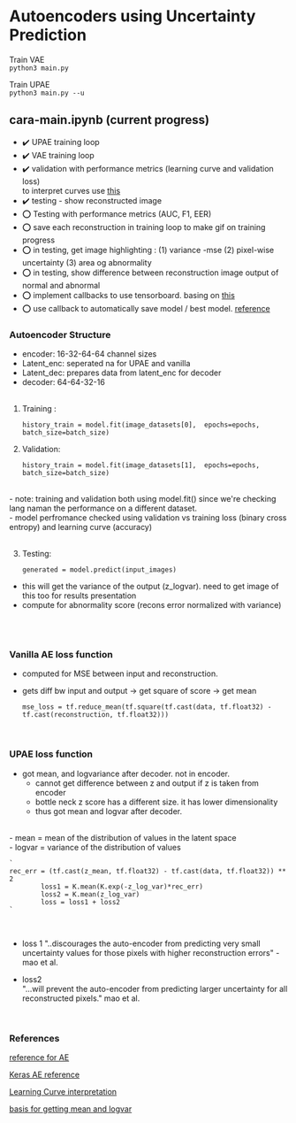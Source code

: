 # Autoencoders using Uncertainty Prediction

Train VAE <br>
``python3 main.py``

Train UPAE <br>
``python3 main.py --u``



## cara-main.ipynb (current progress)

- :heavy_check_mark:  UPAE training loop <br>
- :heavy_check_mark:  VAE training loop <br>
- :heavy_check_mark:  validation with performance metrics (learning curve and validation loss) <br> 
    to interpret curves use [this](https://machinelearningmastery.com/learning-curves-for-diagnosing-machine-learning-model-performance/)
    <br>
- :heavy_check_mark: testing - show reconstructed image <br>
- :o:	Testing with performance metrics (AUC, F1, EER) <br>	
- :o: save each reconstruction in training loop to make gif on training progress <br>
- :o: in testing, get image highlighting : (1) variance -mse (2) pixel-wise uncertainty (3) area og abnormality  <br>
- :o: in testing, show difference between reconstruction image output of normal and abnormal <br>
- :o: implement callbacks to use tensorboard. basing on [this](https://keras.io/guides/writing_your_own_callbacks/)
- :o: use callback to automatically save model / best model. [reference](https://keras.io/api/callbacks/model_checkpoint/#:~:text=Callback%20to%20save%20the%20Keras,training%20from%20the%20state%20saved.)


### Autoencoder Structure
- encoder: 16-32-64-64 channel sizes <br>
- Latent_enc: seperated na for UPAE and vanilla <br>
- Latent_dec: prepares data from latent_enc for decoder<br>
- decoder: 64-64-32-16<br><br>

1. Training :

    `history_train = model.fit(image_datasets[0], 
                    epochs=epochs, 
                    batch_size=batch_size)` 


2. Validation:

    `history_train = model.fit(image_datasets[1], 
                    epochs=epochs, 
                    batch_size=batch_size)`
<br>
- note: training and validation both using model.fit() since we're checking lang naman the performance on a different dataset. <br>
- model perfromance checked using validation vs training loss (binary cross entropy) and learning curve (accuracy)
<br>
<br>

 3. Testing:

    `generated = model.predict(input_images)`

- this will get the variance of the output (z_logvar). need to get image of this too for results presentation<br>
- compute for abnormality score (recons error normalized with variance)
<br>

<br>


### Vanilla AE loss function
- computed for MSE between input and reconstruction. <br>
- gets diff bw input and output -> get square of score -> get mean <br>

    `mse_loss = tf.reduce_mean(tf.square(tf.cast(data, tf.float32) - tf.cast(reconstruction, tf.float32)))`

<br>

### UPAE loss function
- got mean, and logvariance after decoder. not in encoder. <br>
    - cannot get difference between z and output if z is taken from encoder
    - bottle neck z score has a different size. it has lower dimensionality
    - thus got mean and logvar after decoder. 
<br>
- mean = mean of the distribution of values in the latent space <br>
- logvar = variance of the distribution of values
<br>


    `
    rec_err = (tf.cast(z_mean, tf.float32) - tf.cast(data, tf.float32)) ** 2
            loss1 = K.mean(K.exp(-z_log_var)*rec_err)
            loss2 = K.mean(z_log_var)
            loss = loss1 + loss2
    `
<br> 

- loss 1 
    "..discourages the auto-encoder from predicting very small uncertainty values for those pixels with higher reconstruction errors" - mao et al. <br>

- loss2  
    "...will prevent the auto-encoder from predicting larger uncertainty for all reconstructed pixels." mao et al. <br>


<br>

### References

[reference for AE](https://pyimagesearch.com/2020/02/17/autoencoders-with-keras-tensorflow-and-deep-learning/)

[Keras AE reference](https://blog.keras.io/building-autoencoders-in-keras.html)

[Learning Curve interpretation](https://machinelearningmastery.com/learning-curves-for-diagnosing-machine-learning-model-performance/)


[basis for getting mean and logvar](https://keras.io/examples/generative/vae/)


